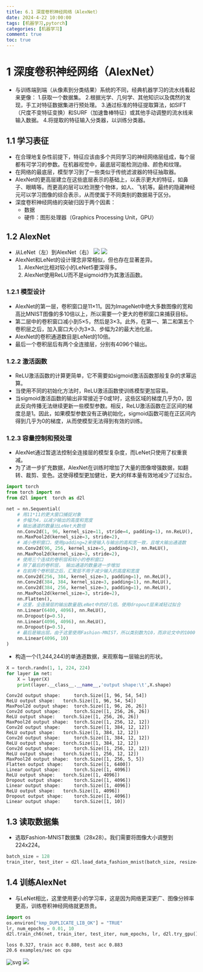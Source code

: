 ```yaml
---
title: 6.1 深度卷积神经网络（AlexNet）
date: 2024-4-22 10:00:00
tags: [机器学习,pytorch]
categories: [机器学习]
comment: true
toc: true
---
```

#  
<!--more-->
# 1 深度卷积神经网络（AlexNet）
- 与训练端到端（从像素到分类结果）系统的不同，经典机器学习的流水线看起来更像：
    1.获取一个数据集。
    2.根据光学、几何学、其他知识以及偶然的发现，手工对特征数据集进行预处理。
    3.通过标准的特征提取算法，如SIFT（尺度不变特征变换）和SURF（加速鲁棒特征）或其他手动调整的流水线来输入数据。
    4.将提取的特征输入分类器，以训练分类器。
## 1.1 学习表征
- 在合理地复杂性前提下，特征应该由多个共同学习的神经网络层组成，每个层都有可学习的参数。在机器视觉中，最底层可能检测边缘、颜色和纹理。 
- 在网络的最底层，模型学习到了一些类似于传统滤波器的特征抽取器。
- AlexNet的更高层建立在这些底层表示的基础上，以表示更大的特征，如鼻子、眼睛等。而更高的层可以检测整个物体，如人、飞机等。最终的隐藏神经元可以学习图像的综合表示，从而使属于不同类别的数据易于区分。
- 深度卷积神经网络的突破归因于两个因素：
    - 数据
    - 硬件：图形处理器（Graphics Processing Unit，GPU）
## 1.2 AlexNet
- 从LeNet（左）到AlexNet（右）
![](../../../../../../themes/yilia/source/img/deeplearning/code/pytorch/6_moden_conv/1_AlexNet/1.png)
![](img/deeplearning/code/pytorch/6_moden_conv/1_AlexNet/1.png)
- AlexNet和LeNet的设计理念非常相似，但也存在显著差异。
    1. AlexNet比相对较小的LeNet5要深得多。
    2. AlexNet使用ReLU而不是sigmoid作为其激活函数。
### 1.2.1 模型设计
- AlexNet的第一层，卷积窗口是11×11。因为ImageNet中绝大多数图像的宽和高比MNIST图像的多10倍以上，所以需要一个更大的卷积窗口来捕获目标。
- 第二层中的卷积窗口减小到5×5，然后是3×3。此外，在第一、第二和第五个卷积层之后，加入窗口大小为3×3、步幅为2的最大池化层。
- AlexNet的卷积通道数目是LeNet的10倍。
- 最后一个卷积层后有两个全连接层，分别有4096个输出。
### 1.2.2 激活函数
- ReLU激活函数的计算更简单，它不需要如sigmoid激活函数那般复杂的求幂运算。
- 当使用不同的初始化方法时，ReLU激活函数使训练模型更加容易。
- 当sigmoid激活函数的输出非常接近于0或1时，这些区域的梯度几乎为0，因此反向传播无法继续更新一些模型参数。相反，ReLU激活函数在正区间的梯度总是1。因此，如果模型参数没有正确初始化，sigmoid函数可能在正区间内得到几乎为0的梯度，从而使模型无法得到有效的训练。
### 1.2.3 容量控制和预处理
- AlexNet通过暂退法控制全连接层的模型复杂度，而LeNet只使用了权重衰减。
- 为了进一步扩充数据，AlexNet在训练时增加了大量的图像增强数据，如翻转、裁剪、变色。这使得模型更加健壮，更大的样本量有效地减少了过拟合。


```python
import torch
from torch import nn
from d2l import  torch as d2l

net = nn.Sequential(
    # 用11*11的更大窗口捕捉对象
    # 步幅为4，以减少输出的高度和宽度
    # 输出通道的数量比LeNet大数倍
    nn.Conv2d(1, 96, kernel_size=11, stride=4, padding=1), nn.ReLU(),
    nn.MaxPool2d(kernel_size=3, stride=2),
    # 减小卷积窗口，使用padding=2来使输入与输出的高和宽一致，且增大输出通道数
    nn.Conv2d(96, 256, kernel_size=5, padding=2), nn.ReLU(),
    nn.MaxPool2d(kernel_size=3, stride=2),
    # 使用三个连续的卷积层和较小的卷积窗口
    # 除了最后的卷积层， 输出通道的数量进一步增加
    # 在前两个卷积层之后，汇聚层不用于减少输入的高度和宽度
    nn.Conv2d(256, 384, kernel_size=3, padding=1), nn.ReLU(),
    nn.Conv2d(384, 384, kernel_size=3, padding=1), nn.ReLU(),
    nn.Conv2d(384, 256, kernel_size=3, padding=1), nn.ReLU(),
    nn.MaxPool2d(kernel_size=3, stride=2),
    nn.Flatten(),
    # 这里，全连接层的输出数量是LeNet中的好几倍。使用dropout层来减轻过拟合
    nn.Linear(6400, 4096), nn.ReLU(),
    nn.Dropout(p=0.5),
    nn.Linear(4096, 4096), nn.ReLU(),
    nn.Dropout(p=0.5),
    # 最后是输出层。由于这里使用Fashion-MNIST，所以类别数为10，而非论文中的1000
    nn.Linear(4096, 10)
)
```

- 构造一个(1,244,244)的单通道数据，来观察每一层输出的形状。


```python
X = torch.randn(1, 1, 224, 224)
for layer in net:
    X = layer(X)
    print(layer.__class__.__name__,'output shape:\t',X.shape)
```

    Conv2d output shape:	 torch.Size([1, 96, 54, 54])
    ReLU output shape:	 torch.Size([1, 96, 54, 54])
    MaxPool2d output shape:	 torch.Size([1, 96, 26, 26])
    Conv2d output shape:	 torch.Size([1, 256, 26, 26])
    ReLU output shape:	 torch.Size([1, 256, 26, 26])
    MaxPool2d output shape:	 torch.Size([1, 256, 12, 12])
    Conv2d output shape:	 torch.Size([1, 384, 12, 12])
    ReLU output shape:	 torch.Size([1, 384, 12, 12])
    Conv2d output shape:	 torch.Size([1, 384, 12, 12])
    ReLU output shape:	 torch.Size([1, 384, 12, 12])
    Conv2d output shape:	 torch.Size([1, 256, 12, 12])
    ReLU output shape:	 torch.Size([1, 256, 12, 12])
    MaxPool2d output shape:	 torch.Size([1, 256, 5, 5])
    Flatten output shape:	 torch.Size([1, 6400])
    Linear output shape:	 torch.Size([1, 4096])
    ReLU output shape:	 torch.Size([1, 4096])
    Dropout output shape:	 torch.Size([1, 4096])
    Linear output shape:	 torch.Size([1, 4096])
    ReLU output shape:	 torch.Size([1, 4096])
    Dropout output shape:	 torch.Size([1, 4096])
    Linear output shape:	 torch.Size([1, 10])
    

## 1.3 读取数据集
- 选取Fashion-MNIST数据集（28x28）。我们需要将图像大小调整到224x224。


```python
batch_size = 128
train_iter, test_iter = d2l.load_data_fashion_mnist(batch_size, resize=224)
```

## 1.4 训练AlexNet
- 与LeNet相比，这里使用更小的学习率，这是因为网络更深更广、图像分辨率更高，训练卷积神经网络就更昂贵。


```python
import os
os.environ["kmp_DUPLICATE_LIB_OK"] = "TRUE"
lr, num_epochs = 0.01, 10
d2l.train_ch6(net, train_iter, test_iter, num_epochs, lr, d2l.try_gpu())
```

    loss 0.327, train acc 0.880, test acc 0.883
    20.6 examples/sec on cpu
    


    
![svg](1_AlexNet_files/1_AlexNet_7_1.svg)
![](img/deeplearning/code/pytorch/6_moden_conv/1_AlexNet_files/1_AlexNet_0_1.svg)

